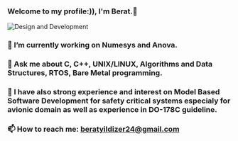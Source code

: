### Welcome to my profile:)), I'm Berat.👋
![Design and Development](![image](https://github.com/user-attachments/assets/bcd71302-a2b3-4d1a-b36f-71716cb3d9bb)
)
### 🔭 I’m currently working on Numesys and Anova.
### 💬 Ask me about C, C++, UNIX/LINUX, Algorithms and Data Structures, RTOS, Bare Metal programming.
### 🌱 I have also strong experience and interest on Model Based Software Development for safety critical systems especialy for avionic domain as well as experience in DO-178C guideline.
### 📫 How to reach me: beratyildizer24@gmail.com




<!--
**beratyildizer/beratyildizer** is a ✨ _special_ ✨ repository because its `README.md` (this file) appears on your GitHub profile.

Here are some ideas to get you started:

- 🔭 I’m currently working on Numesys
- 🌱 I’m currently learning C++
- 💬 Ask me about C and C++
- 📫 How to reach me: beratyildizer24@gmail.com
-->
